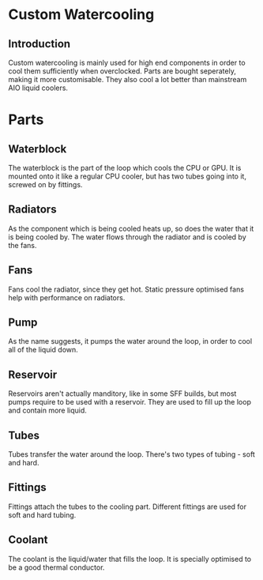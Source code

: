 # Custom Watercooling

## Introduction

Custom watercooling is mainly used for high end components in order to cool them sufficiently when overclocked. Parts are bought seperately, making it more customisable. They also cool a lot better than mainstream AIO liquid coolers. 

# Parts

## Waterblock
The waterblock is the part of the loop which cools the CPU or GPU. It is mounted onto it like a regular CPU cooler, but has two tubes going into it, screwed on by fittings.

## Radiators
As the component which is being cooled heats up, so does the water that it is being cooled by. The water flows through the radiator and is cooled by the fans.

## Fans
Fans cool the radiator, since they get hot. Static pressure optimised fans help with performance on radiators.

## Pump
As the name suggests, it pumps the water around the loop, in order to cool all of the liquid down.

## Reservoir
Reservoirs aren't actually manditory, like in some SFF builds, but most pumps require to be used with a reservoir. They are used to fill up the loop and contain more liquid.

## Tubes
Tubes transfer the water around the loop. There's two types of tubing - soft and hard.

## Fittings
Fittings attach the tubes to the cooling part. Different fittings are used for soft and hard tubing.

## Coolant
The coolant is the liquid/water that fills the loop. It is specially optimised to be a good thermal conductor.
